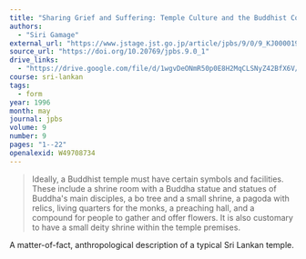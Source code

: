```yaml
---
title: "Sharing Grief and Suffering: Temple Culture and the Buddhist Community in Rural Sri Lanka"
authors:
  - "Siri Gamage"
external_url: "https://www.jstage.jst.go.jp/article/jpbs/9/0/9_KJ00001994455/_pdf/-char/en"
source_url: "https://doi.org/10.20769/jpbs.9.0_1"
drive_links:
  - "https://drive.google.com/file/d/1wgvDeONmR50p0E8H2MqCLSNyZ42BfX6V/view?usp=drivesdk"
course: sri-lankan
tags:
  - form
year: 1996
month: may
journal: jpbs
volume: 9
number: 9
pages: "1--22"
openalexid: W49708734
---
```


> Ideally, a Buddhist temple must have certain symbols and facilities.
These  include a shrine  room  with  a Buddha  statue  and  statues  of Buddha's main  disciples, a bo tree and  a small shrine,  a pagoda with relics,  living quarters for the monks, a preaching  hall,  and  a compound  for people to gather  and  offer flowers. It is also customary  to have a small deity shrine within the temple premises.

A matter-of-fact, anthropological description of a typical Sri Lankan temple.
